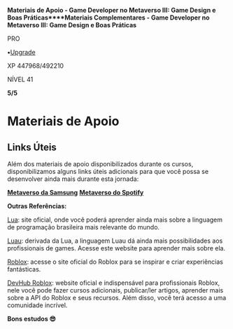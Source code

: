 **Materiais de Apoio - Game Developer no Metaverso III: Game Design e Boas Práticas****Materiais Complementares - Game Developer no Metaverso III: Game Design e Boas Práticas**

PRO

**•**[Upgrade](https://web.dio.me/my-subscription?source=upgrade-global-player-course)

XP 447968/492210

NÍVEL 41

**5/5**

# Materiais de Apoio

 

## Links Úteis

Além dos materiais de apoio disponibilizados durante os cursos, disponibilizamos alguns links úteis adicionais para que você possa se desenvolver ainda mais durante esta jornada:

[**Metaverso da Samsung**](https://www.roblox.com/games/9426082120/BOOMBOX-UPDATE-Samsung-Superstar-Galaxy)
[**Metaverso do Spotify**](https://www.roblox.com/games/8209480473/Spotify-Island)

**Outras Referências:**

[Lua](https://www.lua.org/): site oficial, onde você poderá aprender ainda mais sobre a linguagem de programação brasileira mais relevante do mundo.

[Luau](https://luau-lang.org/): derivada da Lua, a linguagem Luau dá ainda mais possibilidades aos profissionais de games. Acesse este website para aprender mais sobre ela.

[Roblox](https://www.roblox.com/home): acesse o site oficial do Roblox para se inspirar e criar experiências fantásticas.

[DevHub Roblox](https://developer.roblox.com/): website oficial e indispensável para profissionais Roblox, nele você pode fazer cursos adicionais, publicar/ler artigos, aprender mais sobre a API do Roblox e seus recursos. Além disso, você terá acesso a uma comunidade incrível.

 

**Bons estudos 😎**